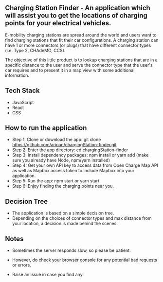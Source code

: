 ## Charging Station Finder - An application which will assist you to get the locations of charging points for your electrical vehicles.

E-mobility charging stations are spread around the world and users want to find charging stations that fit their car configurations. A charging station can have 1 or more connectors (or plugs) that have different connector types (i.e. Type 2, CHAdeMO, CCS).

The objective of this little product is to lookup charging stations that are in a specific distance to the user and serve the connector type that the user's car requires and to present it in a map view with some additional information.

## Tech Stack

- JavaScript
- React
- CSS

## How to run the application

- Step 1: Clone or download the app: git clone https://github.com/aripan/chargingStation-finder.git
- Step 2: Enter the app directory: cd chargingStation-finder
- Step 3: Install dependency packages: npm install or yarn add (make sure you already have Node, npm/yarn installed)
- Step 4: Get your own API key to access data from Open Charge Map API as well as Mapbox access token to include Mapbox into your application.
- Step 5: Run the app: npm start or yarn start
- Step 6: Enjoy finding the charging points near you.

## Decision Tree

- The application is based on a simple decision tree.
- Depending on the choices of connector types and max distance from your location, a decision is made behind the scenes.

## Notes

- Sometimes the server responds slow, so please be patient.

- However, do check your browser console for any potential bad requests or errors.

- Raise an issue in case you find any.
